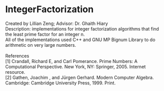 # IntegerFactorization
Created by Lillian Zeng; Advisor: Dr. Ghaith Hiary <br/>
Description: implementations for integer factorization algorithms that find the least prime factor for an integer n. <br />
All of the implementations used C++ and GNU MP Bignum Library to do arithmetic on very large numbers. <br /> <br/>
References <br/>
[1] Crandall, Richard E, and Carl Pomerance. Prime Numbers: A Computational Perspective. New York, NY: Springer, 2005. Internet resource. <br/>
[2] Gathen, Joachim , and Jürgen Gerhard. Modern Computer Algebra. Cambridge: Cambridge University Press, 1999. Print. <br/>
